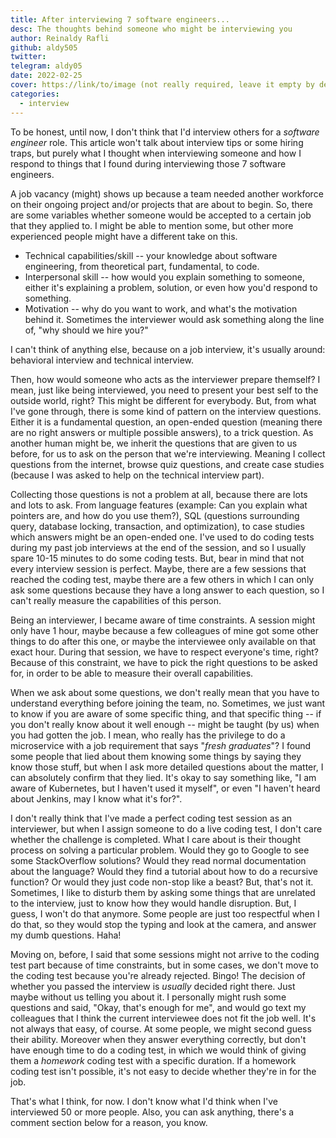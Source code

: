 ```yaml
---
title: After interviewing 7 software engineers...
desc: The thoughts behind someone who might be interviewing you
author: Reinaldy Rafli
github: aldy505
twitter:
telegram: aldy05
date: 2022-02-25
cover: https://link/to/image (not really required, leave it empty by deleting this line)
categories:
  - interview
---
```


To be honest, until now, I don't think that I'd interview others for a _software engineer_ role.
This article won't talk about interview tips or some hiring traps, but purely what I thought when
interviewing someone and how I respond to things that I found during interviewing those
7 software engineers.

A job vacancy (might) shows up because a team needed another workforce on their ongoing project and/or
projects that are about to begin. So, there are some variables whether someone would be accepted to
a certain job that they applied to. I might be able to mention some, but other more experienced people
might have a different take on this.

- Technical capabilities/skill -- your knowledge about software engineering, from theoretical part,
  fundamental, to code.
- Interpersonal skill -- how would you explain something to someone, either it's explaining a problem,
  solution, or even how you'd respond to something.
- Motivation -- why do you want to work, and what's the motivation behind it. Sometimes the interviewer
  would ask something along the line of, "why should we hire you?"

I can't think of anything else, because on a job interview, it's usually around: behavioral interview
and technical interview.

Then, how would someone who acts as the interviewer prepare themself? I mean, just like being interviewed,
you need to present your best self to the outside world, right? This might be different for everybody.
But, from what I've gone through, there is some kind of pattern on the interview questions. Either it is a
fundamental question, an open-ended question (meaning there are no right answers or multiple possible
answers), to a trick question. As another human might be, we inherit the questions that are given to us
before, for us to ask on the person that we're interviewing. Meaning I collect questions from the internet,
browse quiz questions, and create case studies (because I was asked to help on the technical interview
part).

Collecting those questions is not a problem at all, because there are lots and lots to ask. From language
features (example: Can you explain what pointers are, and how do you use them?), SQL (questions surrounding
query, database locking, transaction, and optimization), to case studies which answers might be an open-ended
one. I've used to do coding tests during my past job interviews at the end of the session, and so I usually spare
10-15 minutes to do some coding tests. But, bear in mind that not every interview session is perfect. Maybe, there
are a few sessions that reached the coding test, maybe there are a few others in which I can only ask some questions
because they have a long answer to each question, so I can't really measure the capabilities of this person.

Being an interviewer, I became aware of time constraints. A session might only have 1 hour, maybe because a few
colleagues of mine got some other things to do after this one, or maybe the interviewee only available on that
exact hour. During that session, we have to respect everyone's time, right? Because of this constraint, we have
to pick the right questions to be asked for, in order to be able to measure their overall capabilities.

When we ask about some questions, we don't really mean that you have to understand everything before joining
the team, no. Sometimes, we just want to know if you are aware of some specific thing, and that specific
thing -- if you don't really know about it well enough -- might be taught (by us) when you had gotten the job.
I mean, who really has the privilege to do a microservice with a job requirement that says "_fresh graduates_"?
I found some people that lied about them knowing some things by saying they know those stuff, but when I ask
more detailed questions about the matter, I can absolutely confirm that they lied. It's okay to say something like,
"I am aware of Kubernetes, but I haven't used it myself", or even "I haven't heard about Jenkins, may I know what
it's for?".

I don't really think that I've made a perfect coding test session as an interviewer, but when I assign someone
to do a live coding test, I don't care whether the challenge is completed. What I care about is their
thought process on solving a particular problem. Would they go to Google to see some StackOverflow solutions?
Would they read normal documentation about the language? Would they find a tutorial about how to do a recursive
function? Or would they just code non-stop like a beast? But, that's not it. Sometimes, I like to disturb them
by asking some things that are unrelated to the interview, just to know how they would handle disruption.
But, I guess, I won't do that anymore. Some people are just too respectful when I do that, so they would stop
the typing and look at the camera, and answer my dumb questions. Haha!

Moving on, before, I said that some sessions might not arrive to the coding test part because of time
constraints, but in some cases, we don't move to the coding test because you're already rejected. Bingo! The
decision of whether you passed the interview is _usually_ decided right there. Just maybe without us telling you
about it. I personally might rush some questions and said, "Okay, that's enough for me", and would go text
my colleagues that I think the current interviewee does not fit the job well. It's not always that easy, of course.
At some people, we might second guess their ability. Moreover when they answer everything correctly, but don't have
enough time to do a coding test, in which we would think of giving them a _homework_ coding test with a specific
duration. If a homework coding test isn't possible, it's not easy to decide whether they're in for the job.

That's what I think, for now. I don't know what I'd think when I've interviewed 50 or more people.
Also, you can ask anything, there's a comment section below for a reason, you know.
